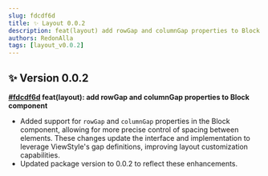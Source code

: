 ```yaml
---
slug: fdcdf6d
title: ✨ Layout 0.0.2
description: feat(layout) add rowGap and columnGap properties to Block component
authors: RedonAlla
tags: [layout_v0.0.2]
---
```


## ✨ Version 0.0.2

**[#fdcdf6d](https://github.com/RedonAlla/flexnative/commit/fdcdf6d) feat(layout): add rowGap and columnGap properties to Block component**

- Added support for `rowGap` and `columnGap` properties in the Block component, allowing for more precise control of spacing between elements. These changes update the interface and implementation to leverage ViewStyle's gap definitions, improving layout customization capabilities.
- Updated package version to 0.0.2 to reflect these enhancements.
